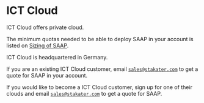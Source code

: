 # ICT Cloud

ICT Cloud offers private cloud.

The minimum quotas needed to be able to deploy SAAP in your account is listed on [Sizing of SAAP](../../for-administrators/plan-your-environment/sizing.md).

ICT Cloud is headquartered in Germany.

If you are an existing ICT Cloud customer, email [`sales@stakater.com`](mailto:sales@stakater.com) to get a quote for SAAP in your account.

If you would like to become a ICT Cloud customer, sign up for one of their clouds and email [`sales@stakater.com`](mailto:sales@stakater.com) to get a quote for SAAP.
